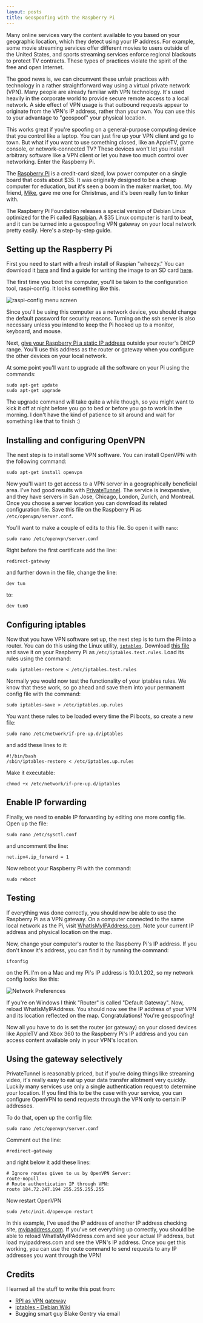 ```yaml
---
layout: posts
title: Geospoofing with the Raspberry Pi
---
```


Many online services vary the content available to you based on your geographic location, which they detect using your IP address. For example, some movie streaming services offer different movies to users outside of the United States, and sports streaming services enforce regional blackouts to protect TV contracts. These types of practices violate the spirit of the free and open Internet.

The good news is, we can circumvent these unfair practices with technology in a rather straightforward way using a virtual private network (VPN). Many people are already familiar with VPN technology. It's used heavily in the corporate world to provide secure remote access to a local network. A side effect of VPN usage is that outbound requests appear to originate from the VPN's IP address, rather than your own. You can use this to your advantage to "geospoof" your physical location.

This works great if you're spoofing on a general-purpose computing device that you control like a laptop. You can just fire up your VPN client and go to town. But what if you want to use something closed, like an AppleTV, game console, or network-connected TV? These devices won't let you install arbitrary software like a VPN client or let you have too much control over networking. Enter the Raspberry Pi.

The [Raspberry Pi](http://www.raspberrypi.org/faqs) is a credit-card sized, low power computer on a single board that costs about $35. It was originally designed to be a cheap computer for education, but it's seen a boom in the maker market, too. My friend, [Mike](http://www.youtube.com/watch?v=Kh2AWswAMvw), gave me one for Christmas, and it's been really fun to tinker with.

The Raspberry Pi Foundation releases a special version of Debian Linux optimized for the Pi called [Raspbian](http://www.raspbian.org/). A $35 Linux computer is hard to beat, and it can be turned into a geospoofing VPN gateway on your local network pretty easily. Here's a step-by-step guide.

Setting up the Raspberry Pi
---------------------------

First you need to start with a fresh install of Raspian "wheezy." You can download it [here](http://www.raspberrypi.org/downloads) and find a guide for writing the image to an SD card [here](http://elinux.org/RPi_Easy_SD_Card_Setup).

The first time you boot the computer, you'll be taken to the configuration tool, raspi-config. It looks something like this.

![raspi-config menu screen](/images/raspi-config.png)

Since you'll be using this computer as a network device, you should change the default password for security reasons. Turning on the ssh server is also necessary unless you intend to keep the Pi hooked up to a monitor, keyboard, and mouse.

Next, [give your Raspberry Pi a static IP address](http://www.raspberrypi-tutorials.co.uk/raspberry-pi-static-ip-address/) outside your router's DHCP range. You'll use this address as the router or gateway when you configure the other devices on your local network.

At some point you'll want to upgrade all the software on your Pi using the commands:

    sudo apt-get update
    sudo apt-get upgrade

The upgrade command will take quite a while though, so you might want to kick it off at night before you go to bed or before you go to work in the morning. I don't have the kind of patience to sit around and wait for something like that to finish :)

Installing and configuring OpenVPN
----------------------------------

The next step is to install some VPN software. You can install OpenVPN with the following command:

    sudo apt-get install openvpn

Now you'll want to get access to a VPN server in a geographically beneficial area. I've had good results with [PrivateTunnel](https://www.privatetunnel.com). The service is inexpensive, and they have servers in San Jose, Chicago, London, Zurich, and Montreal. Once you choose a server location you can download its related configuration file. Save this file on the Raspberry Pi as `/etc/openvpn/server.conf`.

You'll want to make a couple of edits to this file. So open it with `nano`:

    sudo nano /etc/openvpn/server.conf

Right before the first certificate add the line:

    redirect-gateway

and further down in the file, change the line:

    dev tun

to:

    dev tun0

Configuring iptables
--------------------

Now that you have VPN software set up, the next step is to turn the Pi into a router. You can do this using the Linux utility, [`iptables`](http://wiki.debian.org/iptables). Download [this file](/share/iptables.test.rules) and save it on your Raspberry Pi as `/etc/iptables.test.rules`. Load its rules using the command:

    sudo iptables-restore < /etc/iptables.test.rules

Normally you would now test the functionality of your iptables rules. We know that these work, so go ahead and save them into your permanent config file with the command:

    sudo iptables-save > /etc/iptables.up.rules

You want these rules to be loaded every time the Pi boots, so create a new file:

    sudo nano /etc/network/if-pre-up.d/iptables

and add these lines to it:

    #!/bin/bash
    /sbin/iptables-restore < /etc/iptables.up.rules

Make it executable:

    chmod +x /etc/network/if-pre-up.d/iptables

Enable IP forwarding
--------------------

Finally, we need to enable IP forwarding by editing one more config file. Open up the file:

    sudo nano /etc/sysctl.conf

and uncomment the line:

    net.ipv4.ip_forward = 1

Now reboot your Raspberry Pi with the command:

    sudo reboot

Testing
-------

If everything was done correctly, you should now be able to use the Raspberry Pi as a VPN gateway. On a computer connected to the same local network as the Pi, visit [WhatIsMyIPAddress.com](http://whatismyipaddress.com/). Note your current IP address and physical location on the map.

Now, change your computer's router to the Raspberry Pi's IP address. If you don't know it's address, you can find it by running the command:

    ifconfig

on the Pi. I'm on a Mac and my Pi's IP address is 10.0.1.202, so my network config looks like this:

![Network Preferences](/images/network-config.png)

If you're on Windows I think "Router" is called "Default Gateway". Now, reload WhatIsMyIPAddress. You should now see the IP address of your VPN and its location reflected on the map. Congratulations! You're geospoofing!

Now all you have to do is set the router (or gateway) on your closed devices like AppleTV and Xbox 360 to the Raspberry Pi's IP address and you can access content available only in your VPN's location.

Using the gateway selectively
-----------------------------

PrivateTunnel is reasonably priced, but if you're doing things like streaming video, it's really easy to eat up your data transfer allotment very quickly. Luckily many services use only a single authentication request to determine your location. If you find this to be the case with your service, you can configure OpenVPN to send requests through the VPN only to certain IP addresses.

To do that, open up the config file:

    sudo nano /etc/openvpn/server.conf

Comment out the line:

    #redirect-gateway

and right below it add these lines:

    # Ignore routes given to us by OpenVPN Server:
    route-nopull
    # Route authentication IP through VPN:
    route 184.72.247.194 255.255.255.255

Now restart OpenVPN

    sudo /etc/init.d/openvpn restart

In this example, I've used the IP address of another IP address checking site, [myipaddress.com](http://myipaddress.com). If you've set everything up correctly, you should be able to reload WhatIsMyIPAddress.com and see your actual IP address, but load myipaddress.com and see the VPN's IP address. Once you get this working, you can use the route command to send requests to any IP addresses you want through the VPN!

Credits
-------

I learned all the stuff to write this post from:

- [RPI as VPN gateway](http://www.raspberrypi.org/phpBB3/viewtopic.php?f=36&t=19350)
- [iptables - Debian Wiki](http://wiki.debian.org/iptables)
- Bugging smart guy Blake Gentry via email